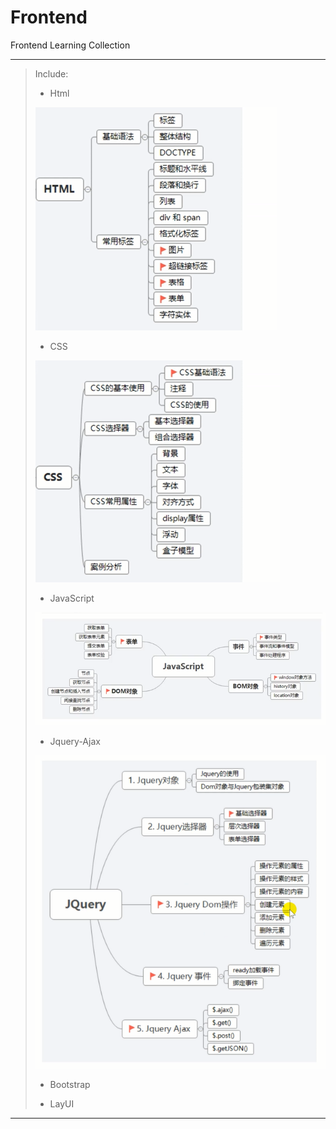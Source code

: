 # Frontend
Frontend Learning Collection

<hr>

>Include:
>+ Html
>
> ![](Media/html.png)
>
>+ CSS
>
> ![](Media/css.png)
>
>+ JavaScript
>
>![](Media/js.png)
>
>+ Jquery-Ajax
>
>  ![](Media/Jquery.png)
>
>+ Bootstrap
>
>+ LayUI
>

<hr>
